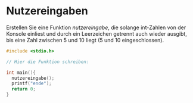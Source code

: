 # Nutzereingaben

Erstellen Sie eine Funktion *nutzereingabe*, die solange int-Zahlen von der Konsole einliest und 
durch ein Leerzeichen getrennt auch wieder ausgibt, bis eine Zahl zwischen 5 und 10 liegt (5 und 10 eingeschlossen).

```cpp
#include <stdio.h>

// Hier die Funktion schreiben:

int main(){
  nutzereingabe();
  printf("ende");
  return 0;
}
```